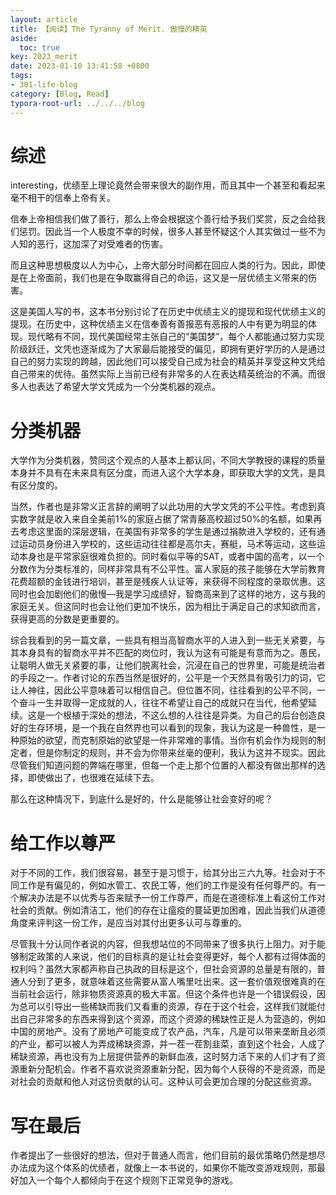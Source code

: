 ```yaml
---
layout: article
title: 【阅读】The Tyranny of Merit. 傲慢的精英
aside:
  toc: true
key: 2023_merit
date: 2023-01-10 13:41:58 +0800
tags:
- 301-life-blog
category: [Blog, Read] 
typora-root-url: ../../../blog
---
```


# 综述


interesting，优绩至上理论竟然会带来很大的副作用，而且其中一个甚至和看起来毫不相干的信奉上帝有关。

信奉上帝相信我们做了善行，那么上帝会根据这个善行给予我们奖赏，反之会给我们惩罚。因此当一个人极度不幸的时候，很多人甚至怀疑这个人其实做过一些不为人知的恶行，这加深了对受难者的伤害。

<!--more-->

而且这种思想极度以人为中心，上帝大部分时间都在回应人类的行为。因此，即使是在上帝面前，我们也是在争取赢得自己的命运，这又是一层优绩主义带来的伤害。

这是美国人写的书，这本书分别讨论了在历史中优绩主义的提现和现代优绩主义的提现。在历史中，这种优绩主义在信奉善有善报恶有恶报的人中有更为明显的体现。现代略有不同，现代美国经常主张自己的“美国梦”，每个人都能通过努力实现阶级跃迁，文凭也逐渐成为了大家最后能接受的偏见，即拥有更好学历的人是通过自己的努力实现的跨越，因此他们可以接受自己成为社会的精英并享受这种文凭给自己带来的优待。虽然实际上当前已经有非常多的人在表达精英统治的不满。而很多人也表达了希望大学文凭成为一个分类机器的观点。


# 分类机器


大学作为分类机器，赞同这个观点的人基本上都认同，不同大学教授的课程的质量本身并不具有在未来具有区分度，而进入这个大学本身，即获取大学的文凭，是具有区分度的。

当然，作者也是非常义正言辞的阐明了以此功用的大学文凭的不公平性。考虑到真实数字就是收入来自全美前1%的家庭占据了常青藤高校超过50%的名额，如果再去考虑这里面的深层逻辑，在美国有非常多的学生是通过捐款进入学校的，还有通过运动员身份进入学校的，这些运动往往都是高尔夫，赛艇，马术等运动，这些运动本身也是平常家庭很难负担的。同时看似平等的SAT，或者中国的高考，以一个分数作为分类标准的，同样非常具有不公平性。富人家庭的孩子能够在大学前教育花费超额的金钱进行培训，甚至是残疾人认证等，来获得不同程度的录取优惠。这同时也会加剧他们的傲慢—我是学习成绩好，智商高来到了这样的地方，这与我的家庭无关。但这同时也会让他们更加不快乐，因为相比于满足自己的求知欲而言，获得更高的分数是更重要的。

综合我看到的另一篇文章，一些具有相当高智商水平的人进入到一些无关紧要，与其本身具有的智商水平并不匹配的岗位时，我认为这有可能是有意而为之。愚民，让聪明人做无关紧要的事，让他们脱离社会，沉浸在自己的世界里，可能是统治者的手段之一。作者讨论的东西当然是很好的，公平是一个天然具有吸引力的词，它让人神往，因此公平意味着可以相信自己。但位置不同，往往看到的公平不同，一个奋斗一生并取得一定成就的人，往往不希望让自己的成就只在当代，他希望延续。这是一个根植于深处的想法，不这么想的人往往是异类。为自己的后台创造良好的生存环境，是一个我在自然界也可以看到的现象，我认为这是一种兽性，是一种原始的欲望，而克制原始的欲望是一件非常难的事情。当你有机会作为规则的制定者，但是你制定的规则，并不会为你带来丝毫的便利，我认为这并不现实。因此尽管我们知道问题的弊端在哪里，但每一个走上那个位置的人都没有做出那样的选择，即使做出了，也很难在延续下去。

那么在这种情况下，到底什么是好的，什么是能够让社会变好的呢？


# 给工作以尊严

对于不同的工作，我们很容易，甚至于是习惯于，给其分出三六九等。社会对于不同工作是有偏见的，例如水管工、农民工等，他们的工作是没有任何尊严的。有一个解决办法是不以优秀与否来赋予一份工作尊严，而是在道德标准上看这份工作对社会的贡献。例如清洁工，他们的存在让瘟疫的蔓延更加困难，因此当我们从道德角度来评判这一份工作，是应当对其付出更多认可与尊重的。

尽管我十分认同作者说的内容，但我想站位的不同带来了很多执行上阻力。对于能够制定政策的人来说，他们的目标真的是让社会变得更好，每个人都有过得体面的权利吗？虽然大家都声称自己执政的目标是这个，但社会资源的总量是有限的，普通人分到了更多，就意味着这些需要从富人嘴里吐出来。这一套价值观很难真的在当前社会运行，除非物质资源真的极大丰富。但这个条件也许是一个错误假设，因为总可以引导出一些稀缺而我们又看重的资源，存在于这个社会，这样我们就能付出自己非常多的东西来得到这个资源，而这个资源的稀缺性正是人为营造的，例如中国的房地产。没有了房地产可能变成了农产品，汽车，凡是可以带来垄断且必须的产业，都可以被人为弄成稀缺资源，并一茬一茬割韭菜，直到这个社会，人成了稀缺资源，再也没有为上层提供营养的新鲜血液，这时努力活下来的人们才有了资源重新分配机会。作者不喜欢说资源重新分配，因为每个人获得的不是资源，而是对社会的贡献和他人对这份贡献的认可。这种认可会更加合理的分配这些资源。


# 写在最后

作者提出了一些很好的想法，但对于普通人而言，他们目前的最优策略仍然是想尽办法成为这个体系的优绩者，就像上一本书说的，如果你不能改变游戏规则，那最好加入一个每个人都倾向于在这个规则下正常竞争的游戏。